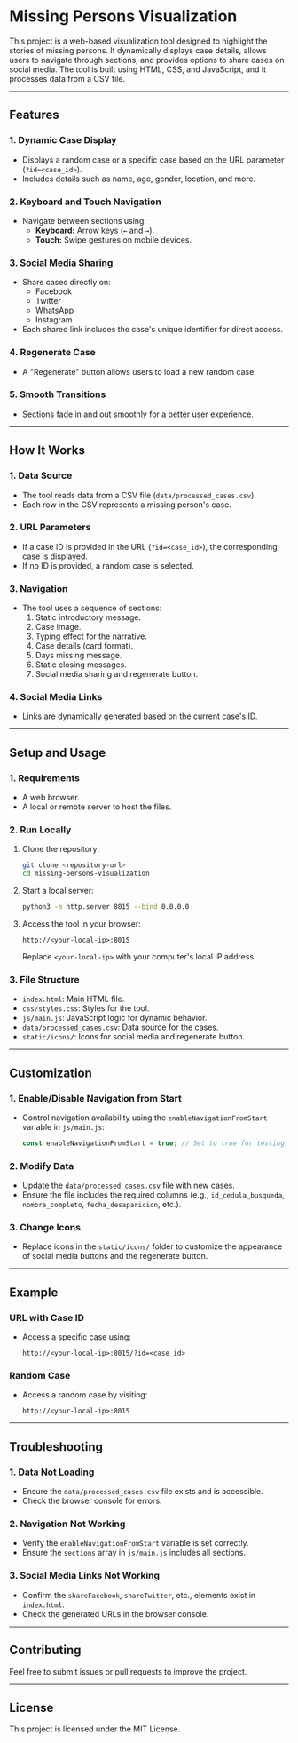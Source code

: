 # Missing Persons Visualization

This project is a web-based visualization tool designed to highlight the stories of missing persons. It dynamically displays case details, allows users to navigate through sections, and provides options to share cases on social media. The tool is built using HTML, CSS, and JavaScript, and it processes data from a CSV file.

---

## Features

### 1. **Dynamic Case Display**
- Displays a random case or a specific case based on the URL parameter (`?id=<case_id>`).
- Includes details such as name, age, gender, location, and more.

### 2. **Keyboard and Touch Navigation**
- Navigate between sections using:
  - **Keyboard:** Arrow keys (`←` and `→`).
  - **Touch:** Swipe gestures on mobile devices.

### 3. **Social Media Sharing**
- Share cases directly on:
  - Facebook
  - Twitter
  - WhatsApp
  - Instagram
- Each shared link includes the case's unique identifier for direct access.

### 4. **Regenerate Case**
- A "Regenerate" button allows users to load a new random case.

### 5. **Smooth Transitions**
- Sections fade in and out smoothly for a better user experience.

---

## How It Works

### 1. **Data Source**
- The tool reads data from a CSV file (`data/processed_cases.csv`).
- Each row in the CSV represents a missing person's case.

### 2. **URL Parameters**
- If a case ID is provided in the URL (`?id=<case_id>`), the corresponding case is displayed.
- If no ID is provided, a random case is selected.

### 3. **Navigation**
- The tool uses a sequence of sections:
  1. Static introductory message.
  2. Case image.
  3. Typing effect for the narrative.
  4. Case details (card format).
  5. Days missing message.
  6. Static closing messages.
  7. Social media sharing and regenerate button.

### 4. **Social Media Links**
- Links are dynamically generated based on the current case's ID.

---

## Setup and Usage

### 1. **Requirements**
- A web browser.
- A local or remote server to host the files.

### 2. **Run Locally**
1. Clone the repository:
   ```bash
   git clone <repository-url>
   cd missing-persons-visualization
   ```
2. Start a local server:
   ```bash
   python3 -m http.server 8015 --bind 0.0.0.0
   ```
3. Access the tool in your browser:
   ```
   http://<your-local-ip>:8015
   ```
   Replace `<your-local-ip>` with your computer's local IP address.

### 3. **File Structure**
- `index.html`: Main HTML file.
- `css/styles.css`: Styles for the tool.
- `js/main.js`: JavaScript logic for dynamic behavior.
- `data/processed_cases.csv`: Data source for the cases.
- `static/icons/`: Icons for social media and regenerate button.

---

## Customization

### 1. **Enable/Disable Navigation from Start**
- Control navigation availability using the `enableNavigationFromStart` variable in `js/main.js`:
  ```javascript
  const enableNavigationFromStart = true; // Set to true for testing, false for production
  ```

### 2. **Modify Data**
- Update the `data/processed_cases.csv` file with new cases.
- Ensure the file includes the required columns (e.g., `id_cedula_busqueda`, `nombre_completo`, `fecha_desaparicion`, etc.).

### 3. **Change Icons**
- Replace icons in the `static/icons/` folder to customize the appearance of social media buttons and the regenerate button.

---

## Example

### URL with Case ID
- Access a specific case using:
  ```
  http://<your-local-ip>:8015/?id=<case_id>
  ```

### Random Case
- Access a random case by visiting:
  ```
  http://<your-local-ip>:8015
  ```

---

## Troubleshooting

### 1. **Data Not Loading**
- Ensure the `data/processed_cases.csv` file exists and is accessible.
- Check the browser console for errors.

### 2. **Navigation Not Working**
- Verify the `enableNavigationFromStart` variable is set correctly.
- Ensure the `sections` array in `js/main.js` includes all sections.

### 3. **Social Media Links Not Working**
- Confirm the `shareFacebook`, `shareTwitter`, etc., elements exist in `index.html`.
- Check the generated URLs in the browser console.

---

## Contributing

Feel free to submit issues or pull requests to improve the project.

---

## License

This project is licensed under the MIT License.